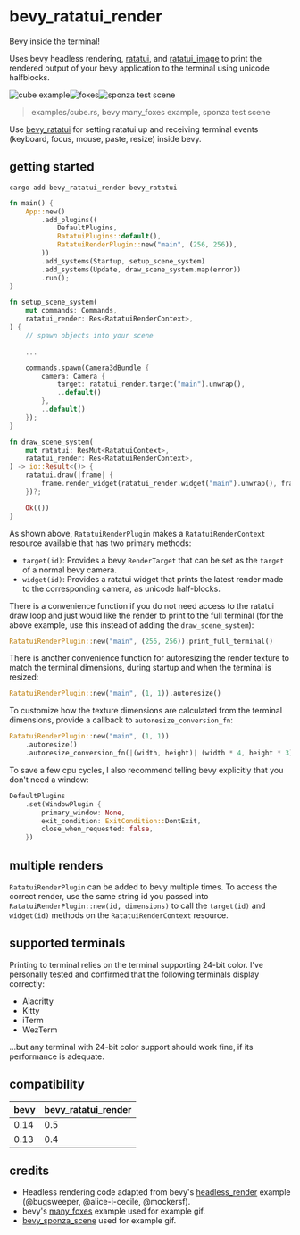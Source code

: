 # bevy_ratatui_render

Bevy inside the terminal!

Uses bevy headless rendering, [ratatui](https://github.com/ratatui-org/ratatui), and
[ratatui_image](https://github.com/benjajaja/ratatui-image) to print the rendered output
of your bevy application to the terminal using unicode halfblocks.

![cube example](https://assets.cxreiff.com/github/cube.gif)![foxes](https://assets.cxreiff.com/github/foxes.gif)![sponza test scene](https://assets.cxreiff.com/github/sponza.gif)

> examples/cube.rs, bevy many_foxes example, sponza test scene

Use [bevy_ratatui](https://github.com/joshka/bevy_ratatui/tree/main) for setting ratatui up
and receiving terminal events (keyboard, focus, mouse, paste, resize) inside bevy.

## getting started

`cargo add bevy_ratatui_render bevy_ratatui`

```rust
fn main() {
    App::new()
        .add_plugins((
            DefaultPlugins,
            RatatuiPlugins::default(),
            RatatuiRenderPlugin::new("main", (256, 256)),
        ))
        .add_systems(Startup, setup_scene_system)
        .add_systems(Update, draw_scene_system.map(error))
        .run();
}

fn setup_scene_system(
    mut commands: Commands,
    ratatui_render: Res<RatatuiRenderContext>,
) {
    // spawn objects into your scene

    ...

    commands.spawn(Camera3dBundle {
        camera: Camera {
            target: ratatui_render.target("main").unwrap(),
            ..default()
        },
        ..default()
    });
}

fn draw_scene_system(
    mut ratatui: ResMut<RatatuiContext>,
    ratatui_render: Res<RatatuiRenderContext>,
) -> io::Result<()> {
    ratatui.draw(|frame| {
        frame.render_widget(ratatui_render.widget("main").unwrap(), frame.size());
    })?;

    Ok(())
}
```

As shown above, `RatatuiRenderPlugin` makes a `RatatuiRenderContext` resource available that has two
primary methods:

- `target(id)`: Provides a bevy `RenderTarget` that can be set as the `target` of a normal bevy camera.
- `widget(id)`: Provides a ratatui widget that prints the latest render made to the corresponding camera,
as unicode half-blocks.

There is a convenience function if you do not need access to the ratatui draw loop and just would
like the render to print to the full terminal (for the above example, use this instead of adding the
`draw_scene_system`):

```rust
RatatuiRenderPlugin::new("main", (256, 256)).print_full_terminal()
```

There is another convenience function for autoresizing the render texture to match the terminal
dimensions, during startup and when the terminal is resized:

```rust
RatatuiRenderPlugin::new("main", (1, 1)).autoresize()
```

To customize how the texture dimensions are calculated from the terminal dimensions, provide a callback
to `autoresize_conversion_fn`:

```rust
RatatuiRenderPlugin::new("main", (1, 1))
    .autoresize()
    .autoresize_conversion_fn(|(width, height)| (width * 4, height * 3))
```

To save a few cpu cycles, I also recommend telling bevy explicitly that you don't need a window:

```rust
DefaultPlugins
    .set(WindowPlugin {
        primary_window: None,
        exit_condition: ExitCondition::DontExit,
        close_when_requested: false,
    })
```

## multiple renders

`RatatuiRenderPlugin` can be added to bevy multiple times. To access the correct render, use the same
string id you passed into `RatatuiRenderPlugin::new(id, dimensions)` to call the `target(id)` and
`widget(id)` methods on the `RatatuiRenderContext` resource.

## supported terminals

Printing to terminal relies on the terminal supporting 24-bit color. I've personally tested and confirmed
that the following terminals display correctly:

- Alacritty
- Kitty
- iTerm
- WezTerm

...but any terminal with 24-bit color support should work fine, if its performance is adequate.

## compatibility

| bevy  | bevy_ratatui_render |
|-------|---------------------|
| 0.14  | 0.5                 |
| 0.13  | 0.4                 |

## credits

* Headless rendering code adapted from bevy's
[headless_render](https://github.com/bevyengine/bevy/blob/main/examples/app/headless_renderer.rs)
example (@bugsweeper, @alice-i-cecile, @mockersf).
* bevy's [many_foxes](https://github.com/bevyengine/bevy/blob/main/examples/stress_tests/many_foxes.rs)
example used for example gif.
* [bevy_sponza_scene](https://github.com/DGriffin91/bevy_sponza_scene) used for example gif.
